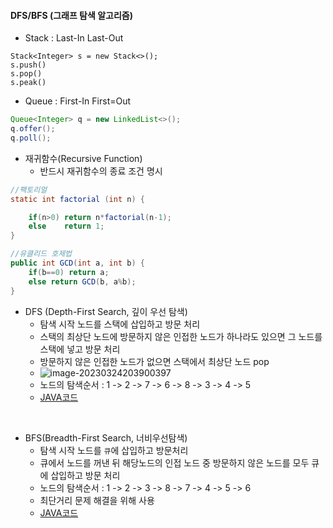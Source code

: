 #### DFS/BFS (그래프 탐색 알고리즘)

+ Stack : Last-In Last-Out

```jav
Stack<Integer> s = new Stack<>();
s.push()
s.pop()
s.peak()
```



+ Queue : First-In First=Out

```java
Queue<Integer> q = new LinkedList<>();
q.offer();
q.poll();
```



+ 재귀함수(Recursive Function)
  + 반드시 재귀함수의 종료 조건 명시

```java
//팩토리얼
static int factorial (int n) {

    if(n>0) return n*factorial(n-1);
    else	return 1;
}
```

```java
//유클리드 호제법
public int GCD(int a, int b) {
    if(b==0) return a;
    else return GCD(b, a%b);
}
```



+ DFS (Depth-First Search, 깊이 우선 탐색)
  + 탐색 시작 노드를 스택에 삽입하고 방문 처리
  + 스택의 최상단 노드에 방문하지 않은 인접한 노드가 하나라도 있으면 그 노드를 스택에 넣고 방문 처리
  + 방문하지 않은 인접한 노드가 없으면 스택에서 최상단 노드 pop
  + ![image-20230324203900397](https://github.com/beeguriri/Java_SelfStudy/blob/main/Java_Study/images/DFS_1.png?raw=true)
  + 노드의 탐색순서 : 1 -> 2 -> 7 -> 6 -> 8 -> 3 -> 4 -> 5
  + [JAVA코드](https://github.com/ndb796/python-for-coding-test/blob/master/5/8.java)

​					

+ BFS(Breadth-First Search, 너비우선탐색)
  + 탐색 시작 노드를 `큐`에  삽입하고 방문처리
  + 큐에서 노드를 꺼낸 뒤 해당노드의 인접 노드 중 방문하지 않은 노드를 모두 큐에 삽입하고 방문 처리
  + 노드의 탐색순서 : 1 -> 2 -> 3 -> 8 -> 7 -> 4 -> 5 -> 6
  + 최단거리 문제 해결을 위해 사용
  + [JAVA코드](https://github.com/ndb796/python-for-coding-test/blob/master/5/9.java)